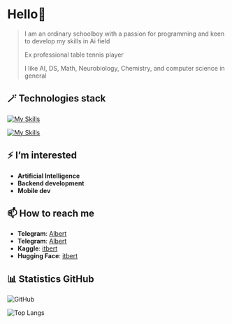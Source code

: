 # Hello👋
> I am an ordinary schoolboy with a passion for programming and keen to develop my skills in Ai field
> 
> Ex professional table tennis player
> 
> I like AI, DS, Math, Neurobiology, Chemistry, and computer science in general 

## 🪄 Technologies stack
[![My Skills](https://skillicons.dev/icons?i=js,html,css,wasm)](https://skillicons.dev)

[![My Skills](https://skillicons.dev/icons?i=js,html,css,wasm)](https://skillicons.dev)


## ⚡ I’m interested 
- **Artificial Intelligence**
- **Backend development**
- **Mobile dev**

## 📫 How to reach me
- **Telegram**: [Albert](https://t.me/itbert)
- **Telegram**: [Albert](https://t.me/intell_alba)
- **Kaggle**: [itbert](https://www.kaggle.com/itbert)
- **Hugging Face**: [itbert](https://huggingface.co/itbert)

## 📊 Statistics GitHub 
![GitHub](https://github-readme-stats.vercel.app/api?username=itbert&show_icons=true&theme=radical) 

![Top Langs](https://github-readme-stats.vercel.app/api/top-langs/?username=itbert&layout=compact&theme=radical)
